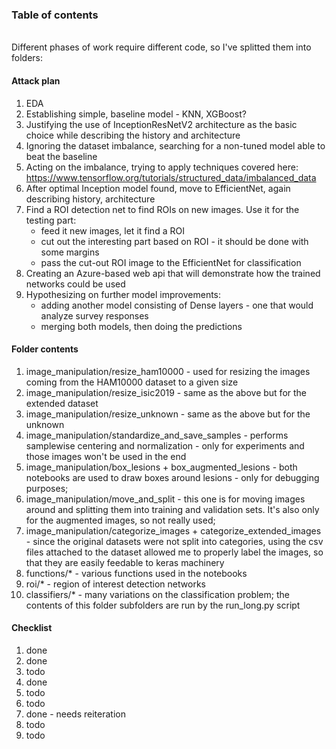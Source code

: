 <h3>Table of contents</h3>
<br />
Different phases of work require different code, so I've splitted them into folders:

<h4>Attack plan</h4>

1. EDA
2. Establishing simple, baseline model - KNN, XGBoost?
3. Justifying the use of InceptionResNetV2 architecture as the basic choice while describing the history and architecture
4. Ignoring the dataset imbalance, searching for a non-tuned model able to beat the baseline
5. Acting on the imbalance, trying to apply techniques covered here: https://www.tensorflow.org/tutorials/structured_data/imbalanced_data
6. After optimal Inception model found, move to EfficientNet, again describing history, architecture
7. Find a ROI detection net to find ROIs on new images. Use it for the testing part:
   - feed it new images, let it find a ROI
   - cut out the interesting part based on ROI - it should be done with some margins
   - pass the cut-out ROI image to the EfficientNet for classification
8. Creating an Azure-based web api that will demonstrate how the trained networks could be used
9. Hypothesizing on further model improvements:
   - adding another model consisting of Dense layers - one that would analyze survey responses
   - merging both models, then doing the predictions

<h4>Folder contents</h4>

1. image_manipulation/resize_ham10000 - used for resizing the images coming from the HAM10000 dataset to a given size
2. image_manipulation/resize_isic2019 - same as the above but for the extended dataset
3. image_manipulation/resize_unknown - same as the above but for the unknown
4. image_manipulation/standardize_and_save_samples - performs samplewise centering and normalization - only for 
   experiments and those images won't be used in the end
5. image_manipulation/box_lesions + box_augmented_lesions - both notebooks are used to draw boxes around lesions - 
   only for debugging purposes;
6. image_manipulation/move_and_split - this one is for moving images around and splitting them into
   training and validation sets. It's also only for the augmented images, so not really used;
7. image_manipulation/categorize_images + categorize_extended_images - since the original datasets were not split
   into categories, using the csv files attached to the dataset allowed me to properly label the images, so that
   they are easily feedable to keras machinery
8. functions/* - various functions used in the notebooks
9. roi/* - region of interest detection networks
10. classifiers/* - many variations on the classification problem; the contents of this folder subfolders are run by the 
    run_long.py script

<h4>Checklist</h4>

1. done
2. done
3. todo
4. done
5. todo
6. todo
7. done - needs reiteration
8. todo
9. todo